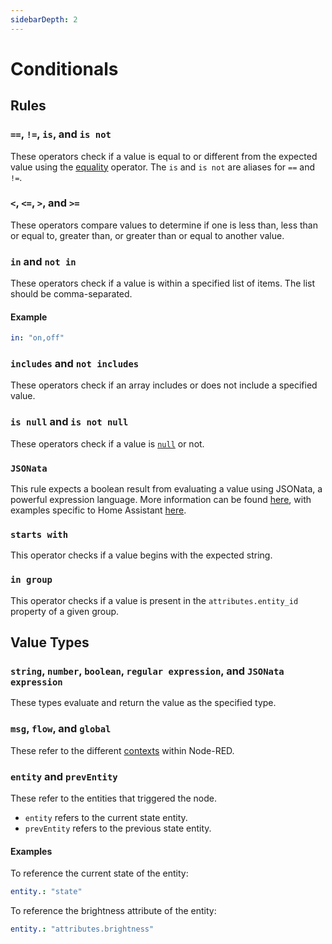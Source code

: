 ```yaml
---
sidebarDepth: 2
---
```


# Conditionals

## Rules

### `==`, `!=`, `is`, and `is not`

These operators check if a value is equal to or different from the expected value using the [equality](https://developer.mozilla.org/en-US/docs/Web/JavaScript/Reference/Operators/Equality) operator. The `is` and `is not` are aliases for `==` and `!=`.

### `<`, `<=`, `>`, and `>=`

These operators compare values to determine if one is less than, less than or equal to, greater than, or greater than or equal to another value.

### `in` and `not in`

These operators check if a value is within a specified list of items. The list should be comma-separated.

#### Example

```yaml
in: "on,off"
```

### `includes` and `not includes`

These operators check if an array includes or does not include a specified value.

### `is null` and `is not null`

These operators check if a value is [`null`](https://developer.mozilla.org/en-US/docs/Web/JavaScript/Reference/Operators/null) or not.

### `JSONata`

This rule expects a boolean result from evaluating a value using JSONata, a powerful expression language. More information can be found [here](https://jsonata.org/), with examples specific to Home Assistant [here](./jsonata/).

### `starts with`

This operator checks if a value begins with the expected string.

### `in group`

This operator checks if a value is present in the `attributes.entity_id` property of a given group.

## Value Types

### `string`, `number`, `boolean`, `regular expression`, and `JSONata expression`

These types evaluate and return the value as the specified type.

### `msg`, `flow`, and `global`

These refer to the different [contexts](https://nodered.org/docs/user-guide/context) within Node-RED.

### `entity` and `prevEntity`

These refer to the entities that triggered the node.

- `entity` refers to the current state entity.
- `prevEntity` refers to the previous state entity.

#### Examples

To reference the current state of the entity:

```yaml
entity.: "state"
```

To reference the brightness attribute of the entity:

```yaml
entity.: "attributes.brightness"
```
